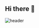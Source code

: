 ## Hi there 👋
![header](https://capsule-render.vercel.app/api?type=waving&color=auto&height=300&section=header&text=Hi%Everyone!&fontSize=90)

<!--
**SakshiVats27/SakshiVats27** is a ✨ _special_ ✨ repository because its `README.md` (this file) appears on your GitHub profile.

Here are some ideas to get you started:

- 🔭 I’m currently working on ...
- 🌱 I’m currently learning ...
- 👯 I’m looking to collaborate on ...
- 🤔 I’m looking for help with ...
- 💬 Ask me about ...
- 📫 How to reach me: ...
- 😄 Pronouns: ...
- ⚡ Fun fact: ...
-->
